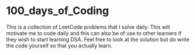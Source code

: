 # 100_days_of_Coding
This is a collection of LeetCode problems that I solve daily.
This will motivate me to code daily and this can also be of use to other learners if they wish to start learning DSA.
Feel free to look at the solution but do write the code yourself so that you actually learn.
